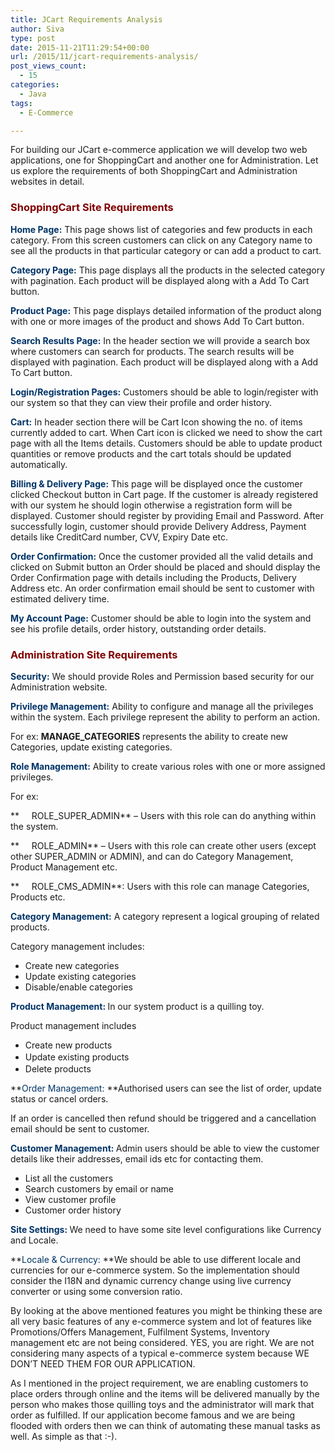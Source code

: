 ```yaml
---
title: JCart Requirements Analysis
author: Siva
type: post
date: 2015-11-21T11:29:54+00:00
url: /2015/11/jcart-requirements-analysis/
post_views_count:
  - 15
categories:
  - Java
tags:
  - E-Commerce

---
```

For building our JCart e-commerce application we will develop two web applications, one for ShoppingCart and another one for Administration. Let us explore the requirements of both ShoppingCart and Administration websites in detail.

### <span style="color: #800000;">ShoppingCart Site Requirements</span>

<span style="color: #003366;"><strong>Home Page:</strong></span> This page shows list of categories and few products in each category. From this screen customers can click on any Category name to see all the products in that particular category or can add a product to cart.

<span style="color: #003366;"><strong>Category Page:</strong></span> This page displays all the products in the selected category with pagination. Each product will be displayed along with a Add To Cart button.

<span style="color: #003366;"><strong>Product Page:</strong></span> This page displays detailed information of the product along with one or more images of the product and shows Add To Cart button.

<span style="color: #003366;"><strong>Search Results Page:</strong></span> In the header section we will provide a search box where customers can search for products. The search results will be displayed with pagination. Each product will be displayed along with a Add To Cart button.

<span style="color: #003366;"><strong>Login/Registration Pages:</strong></span> Customers should be able to login/register with our system so that they can view their profile and order history.

<span style="color: #003366;"><strong>Cart:</strong></span> In header section there will be Cart Icon showing the no. of items currently added to cart. When Cart icon is clicked we need to show the cart page with all the Items details. Customers should be able to update product quantities or remove products and the cart totals should be updated automatically.

<span style="color: #003366;"><strong>Billing & Delivery Page:</strong></span> This page will be displayed once the customer clicked Checkout button in Cart page. If the customer is already registered with our system he should login otherwise a registration form will be displayed. Customer should register by providing Email and Password. After successfully login, customer should provide Delivery Address, Payment details like CreditCard number, CVV, Expiry Date etc.

<span style="color: #003366;"><strong>Order Confirmation:</strong></span> Once the customer provided all the valid details and clicked on Submit button an Order should be placed and should display the Order Confirmation page with details including the Products, Delivery Address etc. An order confirmation email should be sent to customer with estimated delivery time.

<span style="color: #003366;"><strong>My Account Page:</strong></span> Customer should be able to login into the system and see his profile details, order history, outstanding order details.

### <span style="color: #800000;">Administration Site Requirements</span>

<span style="color: #003366;"><strong>Security:</strong> </span>We should provide Roles and Permission based security for our Administration website.
  
<span style="color: #003366;"><strong>Privilege Management:</strong></span> Ability to configure and manage all the privileges within the system. Each privilege represent the ability to perform an action.
  
For ex: **MANAGE_CATEGORIES** represents the ability to create new Categories, update existing categories.

<span style="color: #003366;"><strong>Role Management:</strong> </span>Ability to create various roles with one or more assigned privileges.
  
For ex:
  
**     ROLE\_SUPER\_ADMIN** &#8211; Users with this role can do anything within the system.
  
**     ROLE_ADMIN** &#8211; Users with this role can create other users (except other SUPER_ADMIN or ADMIN), and can do Category Management, Product Management etc.
  
**     ROLE\_CMS\_ADMIN**: Users with this role can manage Categories, Products etc.

<span style="color: #003366;"><strong>Category Management:</strong></span> A category represent a logical grouping of related products.
  
Category management includes:

  * Create new categories
  * Update existing categories
  * Disable/enable categories

<span style="color: #003366;"><strong>Product Management: </strong></span>In our system product is a quilling toy.
  
Product management includes

  * Create new products
  * <span style="line-height: 1.5;">Update existing products</span>
  * Delete products

**<span style="color: #003366;">Order Management:</span> **Authorised users can see the list of order, update status or cancel orders.
  
If an order is cancelled then refund should be triggered and a cancellation email should be sent to customer.

<span style="color: #003366;"><strong>Customer Management: </strong></span>Admin users should be able to view the customer details like their addresses, email ids etc for contacting them.

  * List all the customers
  * Search customers by email or name
  * View customer profile
  * Customer order history

<span style="color: #003366;"><strong>Site Settings: </strong></span>We need to have some site level configurations like Currency and Locale.
  
**<span style="color: #003366;">Locale & Currency:</span> **We should be able to use different locale and currencies for our e-commerce system. So the implementation should consider the I18N and dynamic currency change using live currency converter or using some conversion ratio.

By looking at the above mentioned features you might be thinking these are all very basic features of any e-commerce system and lot of features like Promotions/Offers Management, Fulfilment Systems, Inventory management etc are not being considered. YES, you are right. We are not considering many aspects of a typical e-commerce system because WE DON&#8217;T NEED THEM FOR OUR APPLICATION.

As I mentioned in the project requirement, we are enabling customers to place orders through online and the items will be delivered manually by the person who makes those quilling toys and the administrator will mark that order as fulfilled. If our application become famous and we are being flooded with orders then we can think of automating these manual tasks as well. As simple as that :-).